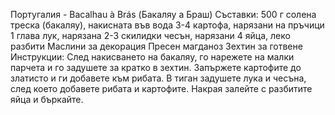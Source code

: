 Португалия - Bacalhau à Brás (Бакаляу а Браш)
Съставки:
500 г солена треска (бакаляу), накисната във вода
3-4 картофа, нарязани на пръчици
1 глава лук, нарязана
2-3 скилидки чесън, нарязани
4 яйца, леко разбити
Маслини за декорация
Пресен магданоз
Зехтин за готвене
Инструкции:
След накисването на бакаляу, го нарежете на малки парчета и го задушете за кратко в зехтин.
Запържете картофите до златисто и ги добавете към рибата.
В тиган задушете лука и чесъна, след което добавете рибата и картофите. Накрая залейте с разбитите яйца и бъркайте.
